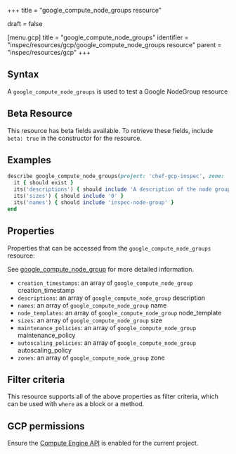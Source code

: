 +++
title = "google_compute_node_groups resource"

draft = false


[menu.gcp]
title = "google_compute_node_groups"
identifier = "inspec/resources/gcp/google_compute_node_groups resource"
parent = "inspec/resources/gcp"
+++

## Syntax

A `google_compute_node_groups` is used to test a Google NodeGroup resource


## Beta Resource
This resource has beta fields available. To retrieve these fields, include `beta: true` in the constructor for the resource.

## Examples

```ruby
describe google_compute_node_groups(project: 'chef-gcp-inspec', zone: 'zone') do
  it { should exist }
  its('descriptions') { should include 'A description of the node group' }
  its('sizes') { should include '0' }
  its('names') { should include 'inspec-node-group' }
end
```

## Properties

Properties that can be accessed from the `google_compute_node_groups` resource:

See [google_compute_node_group](google_compute_node_group) for more detailed information.

  * `creation_timestamps`: an array of `google_compute_node_group` creation_timestamp
  * `descriptions`: an array of `google_compute_node_group` description
  * `names`: an array of `google_compute_node_group` name
  * `node_templates`: an array of `google_compute_node_group` node_template
  * `sizes`: an array of `google_compute_node_group` size
  * `maintenance_policies`: an array of `google_compute_node_group` maintenance_policy
  * `autoscaling_policies`: an array of `google_compute_node_group` autoscaling_policy
  * `zones`: an array of `google_compute_node_group` zone

## Filter criteria

This resource supports all of the above properties as filter criteria, which can be used
with `where` as a block or a method.

## GCP permissions

Ensure the [Compute Engine API](https://console.cloud.google.com/apis/library/compute.googleapis.com/) is enabled for the current project.

